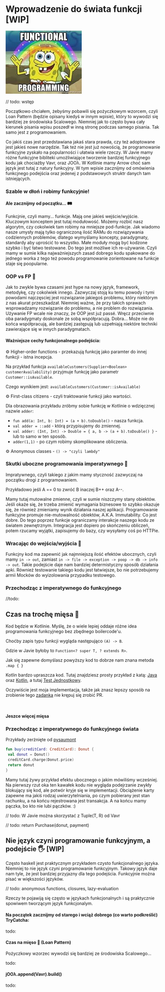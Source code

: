 # Wprowadzenie do świata funkcji [WIP]
![](download.jpeg)

// todo: wstęp


Początkowo chciałem, żebyśmy pobawili się pożyczkowym wzorcem, czyli Loan Pattern (będzie opisany kiedyś w innym wpisie), który to wywodzi się bardziej ze środowiska Scalowego. Niemniej jak to często bywa cały kierunek pisania wpisu poszedł w inną stronę podczas samego pisania. Tak samo jest z programowaniem. 

Co jakiś czas jest przedstawiana jakaś stara prawda, czy też adoptowane jest jakieś nowe narzędzie. Tak też nie jest już nowością, że programowanie funkcyjne zyskało na popularności i ułatwia wiele rzeczy. W Javie mamy różne funkcyjne bibliteki umożliwiające tworzenie bardziej funkcyjnego kodu jak chociażby Vavr, oraz JOOλ. W Kotlinie mamy Arrow choć sam język jest tutaj z natury funkcyjny. W tym wpisie zacznijmy od omówienia funkcjnego podejścia oraz jedenej z podstawowych struktr danych tam istniejących. 

### Szable w dłoń i robimy funkcyjnie!
#### Ale zacznijmy od początku... 🛤 
Funkcjnie, czyli mamy... funkcje. Mają one jakieś wejście/wyjście. Kluczowym konceptem jest tutaj modułowość. Możemy rozbić nasz algorytm, czy cokolwiek tam robimy na mniejsze pod-funkcje. Jak wiadomo nasze umysły mają tylko ograniczoną ilość RAMu do rozwiązywania codziennych problemów, dlatego wymyślamy koncepty, paradygmaty, standardy aby uprościć to wszystko. Małe moduły mogą być kodzone szybko i być łatwo testowane. Do tego jest możliwe ich re-używanie. Czyli mamy w sumie kilka najważniejszych zasad dobrego kodu spakowane do jednego worka z tego też powodu programowanie zorientowane na funkcje staje się poopularne. 


### OOP vs FP 🥊
Jak to zwykle bywa czasami jest hype na nowy język, framework, metodykę, czy cokolwiek innego. Zazwyczaj stoją ku temu powody i tymi powodami najczęsciej jest rozwiązanie jakiegoś problemu, który niektórym z nas akurat przeszkadzał. Niemniej ważne, że przy takich sprawach wsprowadzamy rozwiązanie do problemu, a nie problem do rozwiązania. Używanie FP wcale nie znaczy, że OOP jest już passé. Wręcz przeciwnie oba paradygmaty doskonale ze sobą współpracują. Dobra... Może nie do końca współpracują, ale bardziej zastępują lub uzpełniają niektóre techniki zawierające się w innych paradygmatach. 

#### Ważniejsze cechy funkcjonalnego podejścia: 

⚙ Higher-order functions - przekazują funkcję jako paramter do innej funkcji - istna incepcja.

Na przykład funkcja `availableCustomers(Supplier<Boolean> customerAvailability)` przyjmuje funkcję jako parametr `Customer::isAvailable`.

Czego wynikiem jest: `availableCustomers(Customer::isAvailable)`

⚙ First-class citizens - czyli traktowanie funkcji jako wartości.

Dla obrazowania przykładu zróbmy sobie funkcję w Kotlinie o wdzięcznej nazwie `adder`: 

*  `fun add(a: Int, b: Int) = (a + b).toDouble()` - nasza funkcja.
*  `val adder = ::add` - którą przypisujemy do zmiennej.
*  `val adder: (Int, Int) -> Double = { a, b -> (a + b).toDouble() }` - lub to samo w ten sposób.
*  `adder(1,1)` - po czym robimy skomplikowane obliczenia.

⚙ Anonymous classes - `() -> "czyli lambdy"`

### Skutki uboczne programowania imperatywnego 🔰
Impratywnego, czyli takiego z jakim mamy styczność zazwyczaj na początku drogi z programowaniem.

Przykładowo jeśli A == 0 to zwróć B inaczej B++ oraz A--. 

Mamy tutaj mutowalne zmienne, czyli w sumie niszczymy stany obiektów. Jeśli okaże się, że trzeba zmienić wymagania biznesowe to szybko okazuje się, że również zmieniamy wynik działania naszej aplikacji. Programowanie funkcyjne promuje nie-mutowalność obiektów, A.K.A. Immutability. Co jest dobre. Do tego poprzez funkcje ograniczamy interakcje naszego kodu ze światem zewnętrznym. Integracja jest dopiero po skończeniu obliczeń, potem rzucamy wyjątki, zapisujemy do bazy, czy wysyłamy coś po HTTPie. 

### Wracając do wejścia/wyjścia 🚪
Funkcjny kod ma zapewnić jak najmniejszą ilość efektów ubocznych, czyli mamy `in -> out`, zamiast `in -> file -> exception -> poop -> db -> info -> out`. Takie podejście daje nam bardziej determistyczny sposób działania apki. Również testowanie takiego kodu jest łatwiejsze, bo nie potrzebujemy armii Mocków do wyizolowania przypadku testowego.

### Przechodząc z imperatywnego do funkcyjnego
//todo: 


## Czas na trochę mięsa 🍗
Kod będzie w Kotlinie. Myślę, że o wiele lepiej oddaje różne idea programowania funkcyjnego bez zbędnego boilercode'u.

Choćby zapis typu funkcji wygląda następująco `(A) -> B`.

Gdzie w Javie byłoby to `Function<? super T, ? extends R>`.

Jak się zapewne domyślasz powyższy kod to dobrze nam znana metoda ` .map { } `

Kotlin bardzo upraszcza kod. Tutaj znajdziesz prosty przykład z katą: [Java](https://github.com/braintelligencePL/snippets-and-katas-of-jvm-languages/blob/master/katas/src/main/java/pl/braintelligence/katas/Java_1_SocketsPairs.java) oraz [Kotlin](https://github.com/braintelligencePL/snippets-and-katas-of-jvm-languages/blob/master/katas/src/main/kotlin/pl/braintelligence/katas/Kotlin_1_SocketsPairs.kt), a tutaj [Test Jednostkowy](https://github.com/braintelligencePL/snippets-and-katas-of-jvm-languages/blob/master/katas/src/test/groovy/pl/braintelligence/katas/_1_SocketsPairsTest.groovy).

Oczywiście jest moja implementacja, także jak znasz lepszy sposób na zrobienie tego [zadanka](https://www.hackerrank.com/challenges/sock-merchant/problem?h_l=interview&playlist_slugs%5B%5D=interview-preparation-kit&playlist_slugs%5B%5D=warmup) nie krępuj się zrobić PR. 

<br>

#### Jeszce więcej mięsa
### Przechodząc z imperatywnego do funkcyjnego świata

Przykłady zerżnięte od [pysaumont](https://github.com/pysaumont)

```kotlin
fun buy(creditCard: CreditCard): Donut {
 val donut = Donut()
 creditCard.charge(Donut.price)
 return donut
} 
``` 

Mamy tutaj żywy przykład efektu ubocznego o jakim mówiliśmy wcześniej. Na pierwszy rzut oka ten kawałek kodu nie wygląda podejrzanie zwykły blokujący się kod, ale potwór kryje się w implementacji. Obciążenie karty zapewne ma jakiś rodzaj uwierzytelniania, po czym pobierany jest stan rachunku, a na końcu rejestrowana jest transakcja. A na końcu mamy pączka, bo kto nie lubi pączków. :)   


// todo: W Javie można skorzystać z Tuple(T, R) od Vavr

// todo: return Purchase(donut, payment)
 


## Nie język czyni programowanie funkcyjnym, a podejście 🖐 [WIP]
Często haskell jest praktycznym przykładem czysto funkcjonalnego języka. Niemniej to nie język czyni programowanie funkcyjnym. Takowy język daje nam tyle, że jest bardziej przyjazny dla tego podejścia. Funkcyjnie można pisać w większości języków.

// todo: anonymous functions, closures, lazy-evaluation 

Rzeczy te pojawiją się często w językach funkcjonalnych i są praktycznie spowiwem tworzącym język funkcjonalym. 


#### Na początek zacznijmy od starego i wciąż dobrego (co warto podkreślić) TryCatcha:
todo:  
#### Czas na mięso 🍗  (Loan Pattern) 
Pożyczkowy wzorzec wywodzi się bardziej ze środowiska Scalowego...

todo:  

#### jOOλ.append(Vavr).build()
todo:  
